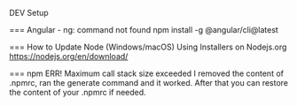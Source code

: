DEV Setup

=== Angular - ng: command not found
npm install -g @angular/cli@latest

=== How to Update Node (Windows/macOS) Using Installers on Nodejs.org
https://nodejs.org/en/download/


=== npm ERR! Maximum call stack size exceeded
I removed the content of .npmrc, ran the generate command and it worked. After that you can restore the content of your .npmrc if needed.